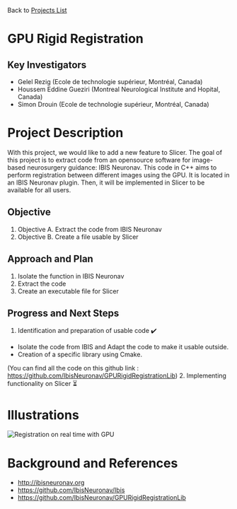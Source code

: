Back to [Projects List](../../README.md#ProjectsList)

# GPU Rigid Registration

## Key Investigators
- Gelel Rezig (Ecole de technologie supérieur, Montréal, Canada)
- Houssem Eddine Gueziri (Montreal Neurological Institute and Hopital, Canada)
- Simon Drouin (Ecole de technologie supérieur, Montréal, Canada)

# Project Description
<!-- Add a short paragraph describing the project. -->
With this project, we would like to add a new feature to Slicer.
The goal of this project is to extract code from an opensource software for image-based neurosurgery guidance: IBIS Neuronav.
This code in C++ aims to perform registration between different images using the GPU. It is located in an IBIS Neuronav
plugin. Then, it will be implemented in Slicer to be available for all users.

## Objective
<!-- Describe here WHAT you would like to achieve (what you will have as end result). -->
1. Objective A. Extract the code from IBIS Neuronav
2. Objective B. Create a file usable by Slicer


## Approach and Plan
<!-- Describe here HOW you would like to achieve the objectives stated above. -->
1. Isolate the function in IBIS Neuronav
2. Extract the code
3. Create an executable file for Slicer

## Progress and Next Steps
<!-- Update this section as you make progress, describing of what you have ACTUALLY DONE. If there are specific steps that you could not complete then you can describe them here, too. -->
1. Identification and preparation of usable code :heavy_check_mark:
- Isolate the code from IBIS and Adapt the code to make it usable outside.
- Creation of a specific library using Cmake.

(You can find all the code on this github link : https://github.com/IbisNeuronav/GPURigidRegistrationLib)
2. Implementing functionality on Slicer :hourglass_flowing_sand:


# Illustrations

![Registration on real time with GPU](gpu-rigid-reg.gif)
# Background and References
<!-- If you developed any software, include link to the source code repository. If possible, also add links to sample data, and to any relevant publications. -->
- http://ibisneuronav.org
- https://github.com/IbisNeuronav/Ibis
- https://github.com/IbisNeuronav/GPURigidRegistrationLib
